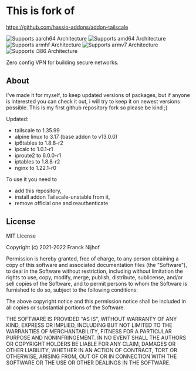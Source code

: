 # This is fork of 
https://github.com/hassio-addons/addon-tailscale

![Supports aarch64 Architecture][aarch64-shield]
![Supports amd64 Architecture][amd64-shield]
![Supports armhf Architecture][armhf-shield]
![Supports armv7 Architecture][armv7-shield]
![Supports i386 Architecture][i386-shield]

Zero config VPN for building secure networks.

## About

I've made it for myself, to keep updated versions of packages, but if anyone is interested you can check it out, i will try to keep it on newest versions possible.
This is my first github repository fork so please be kind ;)

Updated:
- tailscale to 1.35.99
- alpine linux to 3.17 (base addon to v13.0.0)
- ip6tables to 1.8.8-r2
- ipcalc to 1.0.1-r1
- iproute2 to 6.0.0-r1
- iptables to 1.8.8-r2
- nginx to 1.22.1-r0

To use it you need to 
- add this repository, 
- install addon Tailscale-unstable from it, 
- remove official one and reauthenticate

## License

MIT License

Copyright (c) 2021-2022 Franck Nijhof

Permission is hereby granted, free of charge, to any person obtaining a copy
of this software and associated documentation files (the "Software"), to deal
in the Software without restriction, including without limitation the rights
to use, copy, modify, merge, publish, distribute, sublicense, and/or sell
copies of the Software, and to permit persons to whom the Software is
furnished to do so, subject to the following conditions:

The above copyright notice and this permission notice shall be included in all
copies or substantial portions of the Software.

THE SOFTWARE IS PROVIDED "AS IS", WITHOUT WARRANTY OF ANY KIND, EXPRESS OR
IMPLIED, INCLUDING BUT NOT LIMITED TO THE WARRANTIES OF MERCHANTABILITY,
FITNESS FOR A PARTICULAR PURPOSE AND NONINFRINGEMENT. IN NO EVENT SHALL THE
AUTHORS OR COPYRIGHT HOLDERS BE LIABLE FOR ANY CLAIM, DAMAGES OR OTHER
LIABILITY, WHETHER IN AN ACTION OF CONTRACT, TORT OR OTHERWISE, ARISING FROM,
OUT OF OR IN CONNECTION WITH THE SOFTWARE OR THE USE OR OTHER DEALINGS IN THE
SOFTWARE.

[aarch64-shield]: https://img.shields.io/badge/aarch64-yes-green.svg
[amd64-shield]: https://img.shields.io/badge/amd64-yes-green.svg
[armhf-shield]: https://img.shields.io/badge/armhf-yes-green.svg
[armv7-shield]: https://img.shields.io/badge/armv7-yes-green.svg
[commits-shield]: https://img.shields.io/github/commit-activity/y/hassio-addons/addon-tailscale.svg
[commits]: https://github.com/hassio-addons/addon-tailscale/commits/main
[contributors]: https://github.com/hassio-addons/addon-tailscale/graphs/contributors
[discord-ha]: https://discord.gg/c5DvZ4e
[discord-shield]: https://img.shields.io/discord/478094546522079232.svg
[discord]: https://discord.me/hassioaddons
[docs]: https://github.com/hassio-addons/addon-tailscale/blob/main/tailscale/DOCS.md
[forum-shield]: https://img.shields.io/badge/community-forum-brightgreen.svg
[forum]: https://community.home-assistant.io/?u=frenck
[frenck]: https://github.com/frenck
[github-actions-shield]: https://github.com/hassio-addons/addon-tailscale/workflows/CI/badge.svg
[github-actions]: https://github.com/hassio-addons/addon-tailscale/actions
[github-sponsors-shield]: https://frenck.dev/wp-content/uploads/2019/12/github_sponsor.png
[github-sponsors]: https://github.com/sponsors/frenck
[i386-shield]: https://img.shields.io/badge/i386-yes-green.svg
[issue]: https://github.com/hassio-addons/addon-tailscale/issues
[license-shield]: https://img.shields.io/github/license/hassio-addons/addon-tailscale.svg
[maintenance-shield]: https://img.shields.io/maintenance/yes/2022.svg
[patreon-shield]: https://frenck.dev/wp-content/uploads/2019/12/patreon.png
[patreon]: https://www.patreon.com/frenck
[project-stage-shield]: https://img.shields.io/badge/project%20stage-experimental-yellow.svg
[reddit]: https://reddit.com/r/homeassistant
[releases-shield]: https://img.shields.io/github/release/hassio-addons/addon-tailscale.svg
[releases]: https://github.com/hassio-addons/addon-tailscale/releases
[repository]: https://github.com/hassio-addons/repository
